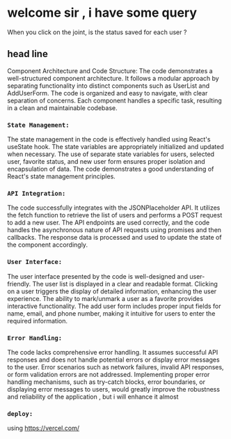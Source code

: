 # welcome sir , i have some query

When you click on the joint, is the status saved for each user ?  

## head line 

Component Architecture and Code Structure:
The code demonstrates a well-structured component architecture. It follows a modular approach by separating functionality into distinct components such as UserList and AddUserForm. The code is organized and easy to navigate, with clear separation of concerns. Each component handles a specific task, resulting in a clean and maintainable codebase.

### `State Management:`

The state management in the code is effectively handled using React's useState hook. The state variables are appropriately initialized and updated when necessary. The use of separate state variables for users, selected user, favorite status, and new user form ensures proper isolation and encapsulation of data. The code demonstrates a good understanding of React's state management principles.

### `API Integration:`

The code successfully integrates with the JSONPlaceholder API. It utilizes the fetch function to retrieve the list of users and performs a POST request to add a new user. The API endpoints are used correctly, and the code handles the asynchronous nature of API requests using promises and then callbacks. The response data is processed and used to update the state of the component accordingly.

### `User Interface:`

The user interface presented by the code is well-designed and user-friendly. The user list is displayed in a clear and readable format. Clicking on a user triggers the display of detailed information, enhancing the user experience. The ability to mark/unmark a user as a favorite provides interactive functionality. The add user form includes proper input fields for name, email, and phone number, making it intuitive for users to enter the required information.

### `Error Handling:`

The code lacks comprehensive error handling. It assumes successful API responses and does not handle potential errors or display error messages to the user. Error scenarios such as network failures, invalid API responses, or form validation errors are not addressed. Implementing proper error handling mechanisms, such as try-catch blocks, error boundaries, or displaying error messages to users, would greatly improve the robustness and reliability of the application , but i will enhance it almost

### `deploy:`

using https://vercel.com/

